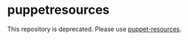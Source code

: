 puppetresources
===============

This repository is deprecated. Please use [puppet-resources](https://github.com/bartavelle/language-puppet).
